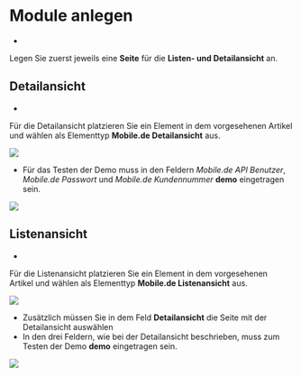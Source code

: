 # Module anlegen

* 
Legen Sie zuerst jeweils eine **Seite** für die **Listen- und Detailansicht** an.

## Detailansicht

* 
Für die Detailansicht platzieren Sie ein Element in dem vorgesehenen Artikel und wählen als Elementtyp **Mobile.de Detailansicht** aus.

![](../docs/_images/mobilede/mobilede_auswahl_detailansicht.png)

* Für das Testen der Demo muss in den Feldern *Mobile.de API Benutzer*, *Mobile.de Passwort* und  *Mobile.de Kundennummer* **demo** eingetragen sein.

![](../docs/_images/mobilede/mobilede_auswahl_detailansicht_demo.png)

## Listenansicht

* 
Für die Listenansicht platzieren Sie ein Element in dem vorgesehenen Artikel und wählen als Elementtyp **Mobile.de Listenansicht** aus.

![](../docs/_images/mobilede/mobilede_auswahl_listenansicht.png)

* Zusätzlich müssen Sie in dem Feld **Detailansicht** die Seite mit der Detailansicht auswählen
* In den drei Feldern, wie bei der Detailansicht beschrieben, muss zum Testen der Demo **demo** eingetragen sein.

![](../docs/_images/mobilede/mobilede_auswahl_listenansicht-demo.png)